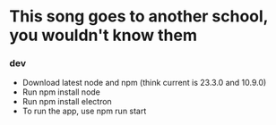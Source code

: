 # This song goes to another school, you wouldn't know them

### dev
- Download latest node and npm (think current is 23.3.0 and 10.9.0)
- Run npm install node
- Run npm install electron
- To run the app, use npm run start
